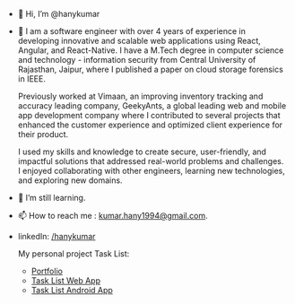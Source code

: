 - 👋 Hi, I’m @hanykumar
- 👀 I am a software engineer with over 4 years of experience in developing innovative and scalable web applications using React, Angular, and React-Native. I have a M.Tech degree in computer science and technology - information security from Central University of Rajasthan, Jaipur, where I published a paper on cloud storage forensics in IEEE.

  Previously worked at Vimaan, an improving inventory tracking and accuracy leading company, GeekyAnts, a global leading web and mobile app development company where I contributed to several projects that     enhanced the customer experience and optimized client experience for their product. 

  I used my skills and knowledge to create secure, user-friendly, and impactful solutions that addressed real-world problems and challenges. I enjoyed collaborating with other engineers, learning new   technologies, and exploring new domains.
- 🌱 I’m still learning.
- 📫 How to reach me : kumar.hany1994@gmail.com.
- linkedIn: [/hanykumar](https://www.linkedin.com/in/hanykumar/)
  
  My personal project Task List:
  - [Portfolio](https://hanykumar.vercel.app/)
  - [Task List Web App](https://tasklist-hanykumar.vercel.app/)
  - [Task List Android App](https://play.google.com/store/apps/details?id=com.hanykumar.tasklist)
  

<!---
hanykumar/hanykumar is a ✨ special ✨ repository because its `README.md` (this file) appears on your GitHub profile.
You can click the Preview link to take a look at your changes.
--->
